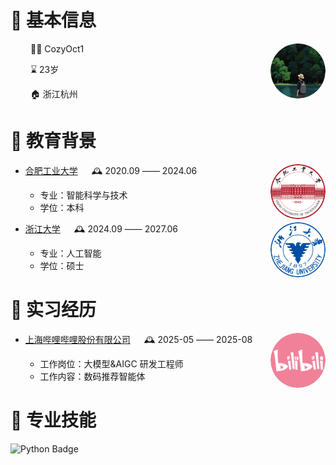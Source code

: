 <tr><td>

# 👤 基本信息

<img align="right" width="88" src="images/cozy.png" style="border-radius:50%;" />

<p>&emsp;&emsp; 👨‍💻 CozyOct1 </p>
<p>&emsp;&emsp; ⌛ 23岁 </p>
<p>&emsp;&emsp; 🏠 浙江杭州 </p>

</td></tr>

<tr><td>

# 🏫 教育背景

<img align="right" width="88" src="images/hfut.png" style="border-radius:50%;" />

- [合肥工业大学](https://www.hfut.edu.cn/) &emsp; 🕰️ 2020.09 —— 2024.06

  - 专业：智能科学与技术
  - 学位：本科

<img align="right" width="88" src="images/zju.png" style="border-radius:50%;" />

- [浙江大学](https://www.zju.edu.cn/) &emsp; 🕰️ 2024.09 —— 2027.06

  - 专业：人工智能
  - 学位：硕士

</td></tr>

<tr><td>

# 🏢 实习经历

<img align="right" width="88" src="images/bili.png" style="border-radius:50%;" />

- [上海哔哩哔哩股份有限公司](https://www.bilibili.com/) &emsp; 🕰️ 2025-05 —— 2025-08

  - 工作岗位：大模型&AIGC 研发工程师
  - 工作内容：数码推荐智能体

</td></tr>

<tr><td>

# 🔧 专业技能

![Python Badge](https://img.shields.io/badge/Python-3776AB?logo=python&logoColor=fff&style=flat)


</td></tr>